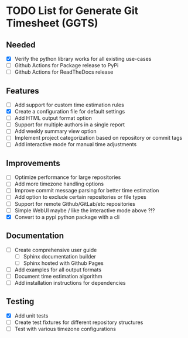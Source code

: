 # TODO List for Generate Git Timesheet (GGTS)

## Needed

- [x] Verify the python library works for all existing use-cases
- [ ] Github Actions for Package release to PyPi
- [ ] Github Actions for ReadTheDocs release

## Features

- [ ] Add support for custom time estimation rules
- [x] Create a configuration file for default settings
- [ ] Add HTML output format option
- [ ] Support for multiple authors in a single report
- [ ] Add weekly summary view option
- [ ] Implement project categorization based on repository or commit tags
- [ ] Add interactive mode for manual time adjustments

## Improvements

- [ ] Optimize performance for large repositories
- [ ] Add more timezone handling options
- [ ] Improve commit message parsing for better time estimation
- [ ] Add option to exclude certain repositories or file types
- [ ] Support for remote Github/GitLab/etc repositories
- [ ] Simple WebUI maybe / like the interactive mode above ?!?
- [x] Convert to a pypi python package with a cli

## Documentation

- [ ] Create comprehensive user guide
  - [ ] Sphinx documentation builder
  - [ ] Sphinx hosted with Github Pages
- [ ] Add examples for all output formats
- [ ] Document time estimation algorithm
- [ ] Add installation instructions for dependencies

## Testing

- [x] Add unit tests
- [ ] Create test fixtures for different repository structures
- [ ] Test with various timezone configurations
